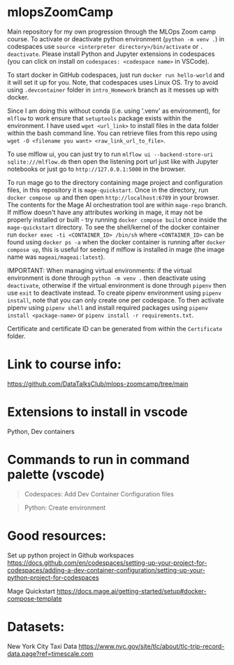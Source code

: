 # mlopsZoomCamp
Main repository for my own progression through the MLOps Zoom camp course. To activate or deactivate python environment (`python -m venv .`) in codespaces
use `source <interpreter directory>/bin/activate` or `. deactivate`. Please install Python and Jupyter extensions in codespaces 
(you can click on install on `codespaces: <codespace name>` in VSCode).

To start docker in GitHub codespaces, just run `docker run hello-world` and it will set it up for you. Note, that codespaces uses Linux OS.
Try to avoid using `.devcontainer` folder in `intro_Homework` branch as it messes up with docker.

Since I am doing this without conda (i.e. using '.venv' as environment), for `mlflow` to work ensure that `setuptools` package exists within the environment.
I have used `wget <url_link>` to install files in the data folder within the bash command line. You can retrieve files from this repo using 
`wget -O <filename you want> <raw_link_url_to_file>`.

To use mlflow ui, you can just try to run `mlflow ui --backend-store-uri sqlite:///mlflow.db` then open the listening port url just like with Jupyter notebooks 
or just go to `http://127.0.0.1:5000` in the browser.

To run mage go to the directory containing mage project and configuration files, in this repository it is `mage-quickstart`. Once in the directory,
run `docker compose up` and then open `http://localhost:6789` in your browser. The contents for the Mage AI orchestration tool are within `mage-repo` branch.
If mlflow doesn't have any attributes working in mage, it may not be properly installed or built - try running `docker compose build` once inside the `mage-quickstart`
directory. To see the shell/kernel of the docker container run `docker exec -ti <CONTAINER_ID> /bin/sh` where `<CONTAINER_ID>` can be found using `docker ps -a` when
the docker container is running after `docker compose up`, this is useful for seeing if mlflow is installed in mage (the image name was `mageai/mageai:latest`).

IMPORTANT: When managing virtual environments: if the virtual environment is done through `python -m venv .` then deactivate using `deactivate`, otherwise if the virtual environment
is done through `pipenv` then use `exit` to deactivate instead. To create pipenv environment using `pipenv install`, note that you can only create one per codespace. To then
activate pipenv using `pipenv shell` and install required packages using `pipenv install <package-name>` or `pipenv install -r requirements.txt`.

Certificate and certificate ID can be generated from within the `Certificate` folder.

# Link to course info:
https://github.com/DataTalksClub/mlops-zoomcamp/tree/main

# Extensions to install in vscode
Python, Dev containers

# Commands to run in command palette (vscode)
> Codespaces: Add Dev Container Configuration files

> Python: Create environment

# Good resources:

Set up python project in Github workspaces
https://docs.github.com/en/codespaces/setting-up-your-project-for-codespaces/adding-a-dev-container-configuration/setting-up-your-python-project-for-codespaces

Mage Quickstart
https://docs.mage.ai/getting-started/setup#docker-compose-template

# Datasets:
New York City Taxi Data
https://www.nyc.gov/site/tlc/about/tlc-trip-record-data.page?ref=timescale.com

